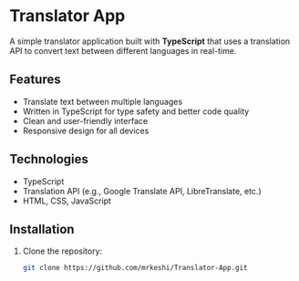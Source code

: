 # Translator App

A simple translator application built with **TypeScript** that uses a translation API to convert text between different languages in real-time.

## Features
- Translate text between multiple languages
- Written in TypeScript for type safety and better code quality
- Clean and user-friendly interface
- Responsive design for all devices

## Technologies
- TypeScript
- Translation API (e.g., Google Translate API, LibreTranslate, etc.)
- HTML, CSS, JavaScript

## Installation

1. Clone the repository:
   ```bash
   git clone https://github.com/mrkeshi/Translator-App.git
